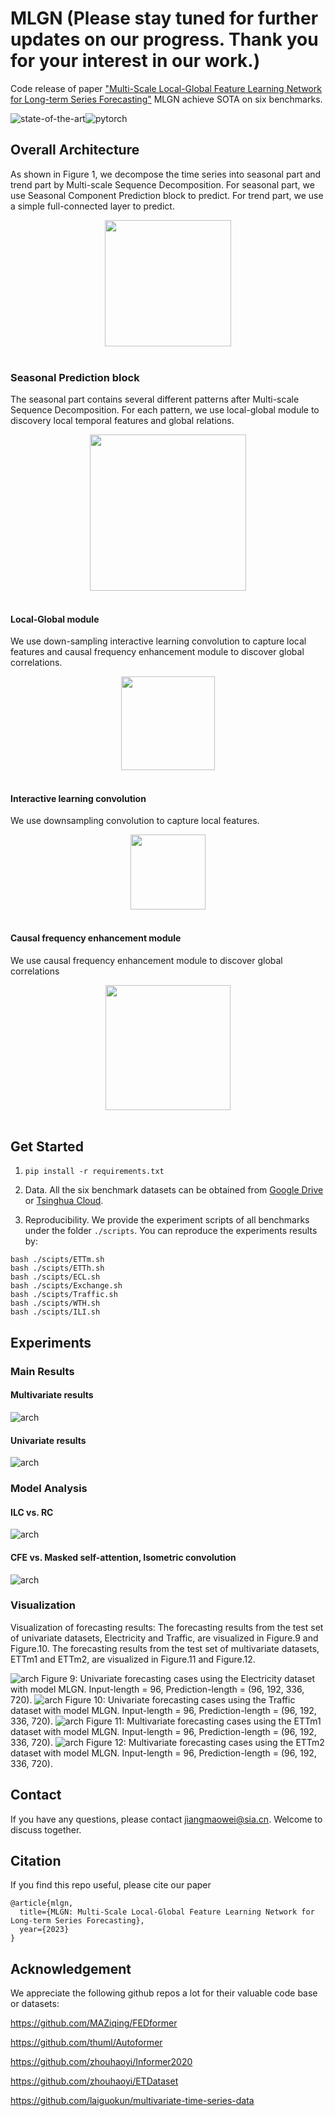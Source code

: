 # MLGN (Please stay tuned for further updates on our progress. Thank you for your interest in our work.)
Code release of paper ["Multi-Scale Local-Global Feature Learning Network for Long-term Series Forecasting"]([https://openreview.net](https://iopscience.iop.org/article/10.1088/2632-2153/ad1436/pdf)/) 
MLGN achieve SOTA on six benchmarks.

![state-of-the-art](https://img.shields.io/badge/-STATE--OF--THE--ART-blue?logo=Accenture&labelColor=lightgrey)![pytorch](https://img.shields.io/badge/-PyTorch-%23EE4C2C?logo=PyTorch&labelColor=lightgrey)

##  Overall Architecture
As shown in Figure 1, we decompose the time series into seasonal part and trend part by Multi-scale Sequence Decomposition. For seasonal part, we use Seasonal Component Prediction block to predict. For trend part, we use a simple full-connected layer to predict. 
<p align="center">
<img src=".\img\MLGN.png" height = "202" alt="" align=center />
<br><br>
</p>


### Seasonal Prediction block
The seasonal part contains several different patterns after Multi-scale Sequence Decomposition. For each pattern, we use local-global module to discovery local temporal features and global relations. 
<p align="center">
<img src=".\img\seasonal.png" height = "250" alt="" align=center />
<br><br>
</p>


#### Local-Global module
We use down-sampling interactive learning convolution to capture local features and causal frequency enhancement module to discover global correlations. 
<p align="center">
<img src=".\img\LG.png" height = "150" alt="" align=center />
<br><br>
</p>

#### Interactive learning convolution
We use downsampling convolution to capture local features.
<p align="center">
<img src=".\img\ILC.png" height = "120" alt="" align=center />
<br><br>
</p>

#### Causal frequency enhancement module
We use causal frequency enhancement module to discover global correlations
<p align="center">
<img src=".\img\CFE.png" height = "200" alt="" align=center />
<br><br>
</p>

## Get Started

1. `pip install -r requirements.txt`

2. Data. All the six benchmark datasets can be obtained from [Google Drive](https://drive.google.com/file/d/1CC4ZrUD4EKncndzgy5PSTzOPSqcuyqqj/view?usp=sharing) or [Tsinghua Cloud](https://cloud.tsinghua.edu.cn/f/b8f4a78a39874ac9893e/?dl=1).

3. Reproducibility. We provide the experiment scripts of all benchmarks under the folder `./scripts`. You can reproduce the experiments results by:

```
bash ./scipts/ETTm.sh
bash ./scipts/ETTh.sh
bash ./scipts/ECL.sh
bash ./scipts/Exchange.sh
bash ./scipts/Traffic.sh
bash ./scipts/WTH.sh
bash ./scipts/ILI.sh
```

## Experiments
### Main Results
#### Multivariate results
![arch](./img/multi_results.png)

#### Univariate results
![arch](./img/uni_results.png)

### Model Analysis
#### ILC vs. RC

![arch](./img/ILC_results.png)
#### CFE vs. Masked self-attention, Isometric convolution
![arch](./img/CFE_results.png)

### Visualization
Visualization of forecasting results: The forecasting results from the test set of univariate
datasets, Electricity and Traffic, are visualized in Figure.9 and Figure.10.
The forecasting results from the test set of multivariate datasets, ETTm1 and ETTm2,
are visualized in Figure.11 and Figure.12.

![arch](./img/uni_E_MLGN.png)
Figure 9: Univariate forecasting cases using the Electricity dataset with model MLGN. Input-length =
96, Prediction-length = (96, 192, 336, 720).
![arch](./img/uni_T_MLGN.png)
Figure 10: Univariate forecasting cases using the Traffic dataset with model MLGN. Input-length = 96,
Prediction-length = (96, 192, 336, 720).
![arch](./img/mul_ettm1_MLGN.png)
Figure 11: Multivariate forecasting cases using the ETTm1 dataset with model MLGN. Input-length =
96, Prediction-length = (96, 192, 336, 720).
![arch](./img/mul_ettm2_MLGN.png)
Figure 12: Multivariate forecasting cases using the ETTm2 dataset with model MLGN. Input-length =
96, Prediction-length = (96, 192, 336, 720).
## Contact
If you have any questions, please contact jiangmaowei@sia.cn. Welcome to discuss together.

## Citation
If you find this repo useful, please cite our paper
```
@article{mlgn,
  title={MLGN: Multi-Scale Local-Global Feature Learning Network for Long-term Series Forecasting},
  year={2023}
}
```


## Acknowledgement

We appreciate the following github repos a lot for their valuable code base or datasets:

https://github.com/MAZiqing/FEDformer

https://github.com/thuml/Autoformer

https://github.com/zhouhaoyi/Informer2020

https://github.com/zhouhaoyi/ETDataset

https://github.com/laiguokun/multivariate-time-series-data
